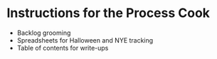 # Instructions for the Process Cook

* Backlog grooming
* Spreadsheets for Halloween and NYE tracking
* Table of contents for write-ups
